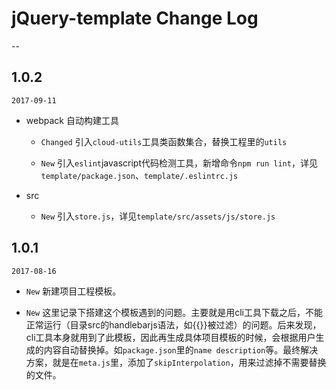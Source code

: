 # jQuery-template Change Log
--

## 1.0.2
 
`2017-09-11`
 
- webpack 自动构建工具
 
   - `Changed` 引入`cloud-utils`工具类函数集合，替换工程里的`utils`
   
   - `New` 引入`eslint`javascript代码检测工具，新增命令`npm run lint`，详见`template/package.json`、`template/.eslintrc.js`
 
- src
 
   - `New` 引入`store.js`，详见`template/src/assets/js/store.js`
   
## 1.0.1

`2017-08-16`

- `New` 新建项目工程模板。

- `New` 这里记录下搭建这个模板遇到的问题。主要就是用cli工具下载之后，不能正常运行（目录src的handlebarjs语法，如{{}}被过滤）的问题。后来发现，cli工具本身就用到了此模板，因此再生成具体项目模板的时候，会根据用户生成的内容自动替换掉。如`package.json`里的`name description`等。最终解决方案，就是在`meta.js`里，添加了`skipInterpolation`，用来过滤掉不需要替换的文件。



